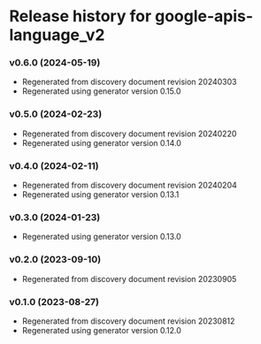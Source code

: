 # Release history for google-apis-language_v2

### v0.6.0 (2024-05-19)

* Regenerated from discovery document revision 20240303
* Regenerated using generator version 0.15.0

### v0.5.0 (2024-02-23)

* Regenerated from discovery document revision 20240220
* Regenerated using generator version 0.14.0

### v0.4.0 (2024-02-11)

* Regenerated from discovery document revision 20240204
* Regenerated using generator version 0.13.1

### v0.3.0 (2024-01-23)

* Regenerated using generator version 0.13.0

### v0.2.0 (2023-09-10)

* Regenerated from discovery document revision 20230905

### v0.1.0 (2023-08-27)

* Regenerated from discovery document revision 20230812
* Regenerated using generator version 0.12.0

